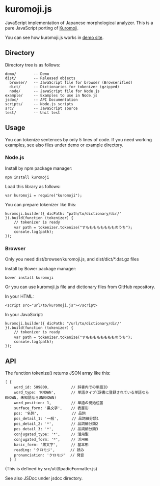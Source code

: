 kuromoji.js
===========

JavaScript implementation of Japanese morphological analyzer.
This is a pure JavaScript porting of [Kuromoji](http://www.atilika.com/ja/products/kuromoji.html).

You can see how kuromoji.js works in [demo site](http://takuyaa.github.io/kuromoji.js/demo/tokenize.html).


Directory
---------

Directory tree is as follows:

    demo/        -- Demo
    dist/        -- Released objects
      browser/   -- JavaScript file for browser (Browserified)
      dict/      -- Dictionaries for tokenizer (gzipped)
      node/      -- JavaScript file for Node.js
    example/     -- Examples to use in Node.js
    jsdoc/       -- API Documentation
    scripts/     -- Node.js scripts
    src/         -- JavaScript source
    test/        -- Unit test


Usage
-----

You can tokenize sentences by only 5 lines of code.
If you need working examples, see also files under demo or example directory.


### Node.js

Install by npm package manager:

    npm install kuromoji

Load this library as follows:

    var kuromoji = require("kuromoji");

You can prepare tokenizer like this:

    kuromoji.builder({ dicPath: "path/to/dictionary/dir/" }).build(function (tokenizer) {
        // tokenizer is ready
        var path = tokenizer.tokenize("すもももももももものうち");
        console.log(path);
    });



### Browser

Only you need dist/browser/kuromoji.js, and dist/dict/*.dat.gz files

Install by Bower package manager:

    bower install kuromoji

Or you can use kuromoji.js file and dictionary files from GitHub repository.

In your HTML:

    <script src="url/to/kuromoji.js"></script>

In your JavaScript:

    kuromoji.builder({ dicPath: "/url/to/dictionary/dir/" }).build(function (tokenizer) {
        // tokenizer is ready
        var path = tokenizer.tokenize("すもももももももものうち");
        console.log(path);
    });


API
---

The function tokenize() returns JSON array like this:

    [ {
        word_id: 509800,          // 辞書内での単語ID
        word_type: 'KNOWN',       // 単語タイプ(辞書に登録されている単語ならKNOWN, 未知語ならUNKNOWN)
        word_position: 1,         // 単語の開始位置
        surface_form: '黒文字',    // 表層形
        pos: '名詞',               // 品詞
        pos_detail_1: '一般',      // 品詞細分類1
        pos_detail_2: '*',        // 品詞細分類2
        pos_detail_3: '*',        // 品詞細分類3
        conjugated_type: '*',     // 活用型
        conjugated_form: '*',     // 活用形
        basic_form: '黒文字',      // 基本形
        reading: 'クロモジ',       // 読み
        pronunciation: 'クロモジ'  // 発音
      } ]

(This is defined by src/util/IpadicFormatter.js)

See also JSDoc under jsdoc directory.
